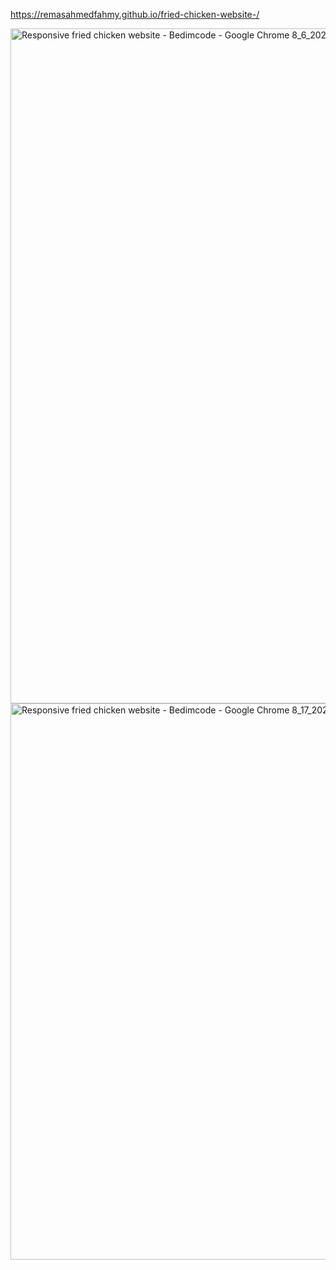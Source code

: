 https://remasahmedfahmy.github.io/fried-chicken-website-/


<img width="1920" height="1080" alt="Responsive fried chicken website - Bedimcode - Google Chrome 8_6_2025 7_13_09 PM" src="https://github.com/user-attachments/assets/58745bb1-ac78-409c-b532-28b7c7e6bd9d" />


<img width="1920" height="890" alt="Responsive fried chicken website - Bedimcode - Google Chrome 8_17_2025 1_37_17 AM" src="https://github.com/user-attachments/assets/2750a795-3723-4905-b2ab-c1b0c1640126" />
